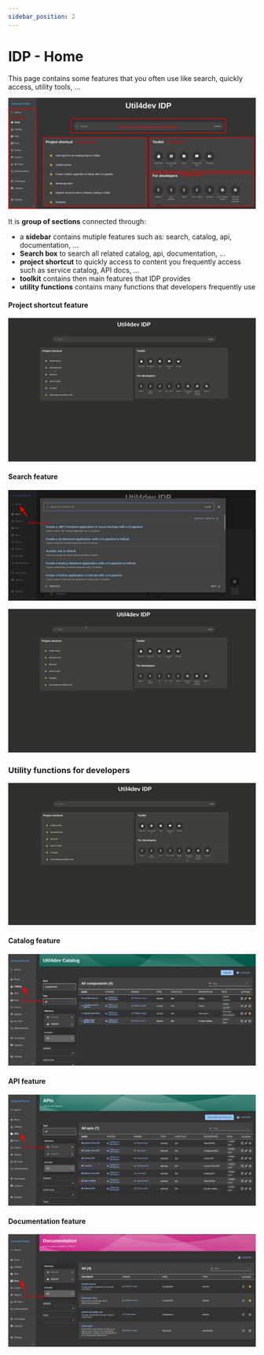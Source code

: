 ```yaml
---
sidebar_position: 2
---
```


# IDP - Home

This page contains some features that you often use like search, quickly access, utility tools, ...

![](./media/idp-home-search.png)

It is **group of sections** connected through:

- a **sidebar** contains mutiple features such as: search, catalog, api, documentation, ...
- **Search box** to search all related catalog, api, documentation, ...
- **project shortcut** to quickly access to content you frequently access such as service catalog, API docs, ... 
- **toolkit** contains then main features that IDP provides
- **utility functions** contains many functions that developers frequently use

#### Project shortcut feature

![](./media/click-project-shortcut.gif)

#### Search feature

![](./media/idp-home-search-click-search.png)

![](./media/click-search.gif)

### Utility functions for developers

![](./media/click-utility-functions.gif)

#### Catalog feature

![](./media/idp-home-search-click-catalog.png)

#### API feature

![](./media/idp-home-search-click-api.png)

#### Documentation feature

![](./media/idp-home-search-click-docs.png)